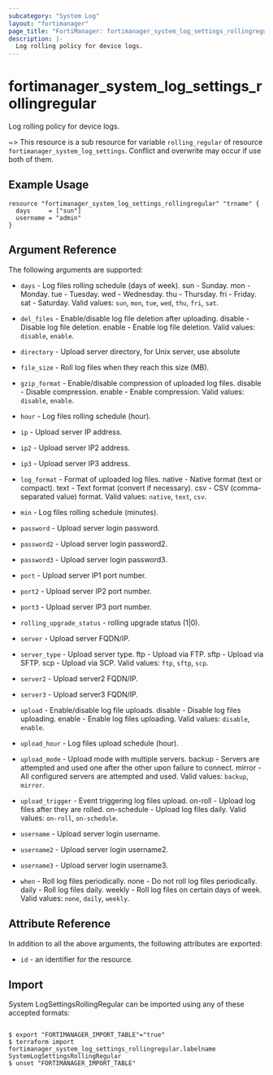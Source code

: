 ```yaml
---
subcategory: "System Log"
layout: "fortimanager"
page_title: "FortiManager: fortimanager_system_log_settings_rollingregular"
description: |-
  Log rolling policy for device logs.
---
```


# fortimanager_system_log_settings_rollingregular
Log rolling policy for device logs.

~> This resource is a sub resource for variable `rolling_regular` of resource `fortimanager_system_log_settings`. Conflict and overwrite may occur if use both of them.



## Example Usage

```hcl
resource "fortimanager_system_log_settings_rollingregular" "trname" {
  days     = ["sun"]
  username = "admin"
}
```

## Argument Reference


The following arguments are supported:


* `days` - Log files rolling schedule (days of week). sun - Sunday. mon - Monday. tue - Tuesday. wed - Wednesday. thu - Thursday. fri - Friday. sat - Saturday. Valid values: `sun`, `mon`, `tue`, `wed`, `thu`, `fri`, `sat`.

* `del_files` - Enable/disable log file deletion after uploading. disable - Disable log file deletion. enable - Enable log file deletion. Valid values: `disable`, `enable`.

* `directory` - Upload server directory, for Unix server, use absolute
* `file_size` - Roll log files when they reach this size (MB).
* `gzip_format` - Enable/disable compression of uploaded log files. disable - Disable compression. enable - Enable compression. Valid values: `disable`, `enable`.

* `hour` - Log files rolling schedule (hour).
* `ip` - Upload server IP address.
* `ip2` - Upload server IP2 address.
* `ip3` - Upload server IP3 address.
* `log_format` - Format of uploaded log files. native - Native format (text or compact). text - Text format (convert if necessary). csv - CSV (comma-separated value) format. Valid values: `native`, `text`, `csv`.

* `min` - Log files rolling schedule (minutes).
* `password` - Upload server login password.
* `password2` - Upload server login password2.
* `password3` - Upload server login password3.
* `port` - Upload server IP1 port number.
* `port2` - Upload server IP2 port number.
* `port3` - Upload server IP3 port number.
* `rolling_upgrade_status` - rolling upgrade status (1|0).
* `server` - Upload server FQDN/IP.
* `server_type` - Upload server type. ftp - Upload via FTP. sftp - Upload via SFTP. scp - Upload via SCP. Valid values: `ftp`, `sftp`, `scp`.

* `server2` - Upload server2 FQDN/IP.
* `server3` - Upload server3 FQDN/IP.
* `upload` - Enable/disable log file uploads. disable - Disable log files uploading. enable - Enable log files uploading. Valid values: `disable`, `enable`.

* `upload_hour` - Log files upload schedule (hour).
* `upload_mode` - Upload mode with multiple servers. backup - Servers are attempted and used one after the other upon failure to connect. mirror - All configured servers are attempted and used. Valid values: `backup`, `mirror`.

* `upload_trigger` - Event triggering log files upload. on-roll - Upload log files after they are rolled. on-schedule - Upload log files daily. Valid values: `on-roll`, `on-schedule`.

* `username` - Upload server login username.
* `username2` - Upload server login username2.
* `username3` - Upload server login username3.
* `when` - Roll log files periodically. none - Do not roll log files periodically. daily - Roll log files daily. weekly - Roll log files on certain days of week. Valid values: `none`, `daily`, `weekly`.



## Attribute Reference

In addition to all the above arguments, the following attributes are exported:
* `id` - an identifier for the resource.

## Import

System LogSettingsRollingRegular can be imported using any of these accepted formats:
```

$ export "FORTIMANAGER_IMPORT_TABLE"="true"
$ terraform import fortimanager_system_log_settings_rollingregular.labelname SystemLogSettingsRollingRegular
$ unset "FORTIMANAGER_IMPORT_TABLE"
```

